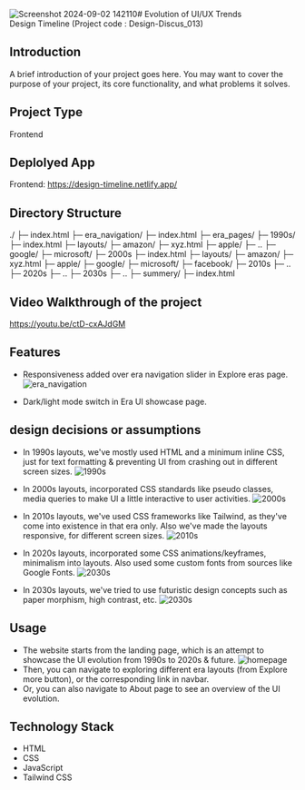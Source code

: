 ![Screenshot 2024-09-02 142110](https://github.com/user-attachments/assets/1d994d0a-0be6-4b6f-b28e-11589b577e5c)# Evolution of UI/UX Trends  
   Design Timeline (Project code : Design-Discus_013)

## Introduction
A brief introduction of your project goes here. You may want to cover the purpose of your project, its core functionality, and what problems it solves.

## Project Type
Frontend

## Deplolyed App
Frontend: https://design-timeline.netlify.app/ 

## Directory Structure
./
├─ index.html
├─ era_navigation/
   ├─ index.html
   ├─ era_pages/
      ├─ 1990s/
         ├─ index.html
         ├─ layouts/
            ├─ amazon/
               ├─ xyz.html
            ├─ apple/
               ├─ ..
            ├─ google/
            ├─ microsoft/
      ├─ 2000s
         ├─ index.html
         ├─ layouts/
            ├─ amazon/
               ├─ xyz.html
            ├─ apple/
            ├─ google/
            ├─ microsoft/
            ├─ facebook/
      ├─ 2010s
         ├─ ..
      ├─ 2020s
         ├─ ..
      ├─ 2030s
         ├─ ..
├─ summery/
   ├─ index.html

## Video Walkthrough of the project
https://youtu.be/ctD-cxAJdGM 

## Features
- Responsiveness added over era navigation slider in Explore eras page.
  ![era_navigation](https://github.com/user-attachments/assets/87659d98-1329-4813-ab7d-ce9976751a54)

- Dark/light mode switch in Era UI showcase page.

## design decisions or assumptions
- In 1990s layouts, we've mostly used HTML and a minimum inline CSS, just for text formatting & preventing UI from crashing out in different screen sizes.
  ![1990s](https://github.com/user-attachments/assets/327a7f0f-6d08-45bc-a0af-3ebdc6dec858)
  
- In 2000s layouts, incorporated CSS standards like pseudo classes, media queries to make UI a little interactive to user activities.
  ![2000s](https://github.com/user-attachments/assets/21a0b151-ad0a-41f5-bdb4-b7025c306cfc)

- In 2010s layouts, we've used CSS frameworks like Tailwind, as they've come into existence in that era only. Also we've made the layouts responsive, for different screen sizes.
  ![2010s](https://github.com/user-attachments/assets/6a83389c-3bec-4af9-a1f8-52b0c1e98b4f)

- In 2020s layouts, incorporated some CSS animations/keyframes, minimalism into layouts. Also used some custom fonts from sources like Google Fonts.
  ![2030s](https://github.com/user-attachments/assets/40ffa9a6-6ace-4d99-9908-3ad322b54ef3)

- In 2030s layouts, we've tried to use futuristic design concepts such as paper morphism, high contrast, etc.
  ![2030s](https://github.com/user-attachments/assets/a9e4b2e4-f9c0-4559-89c6-5a2e287e2903)


## Usage
- The website starts from the landing page, which is an attempt to showcase the UI evolution from 1990s to 2020s & future.
![homepage](https://github.com/user-attachments/assets/7eb68768-c2fb-45fb-b739-dcb1ce50af8d)
- Then, you can navigate to exploring different era layouts (from Explore more button), or the corresponding link in navbar. 
- Or, you can also navigate to About page to see an overview of the UI evolution.


## Technology Stack
- HTML
- CSS
- JavaScript
- Tailwind CSS
